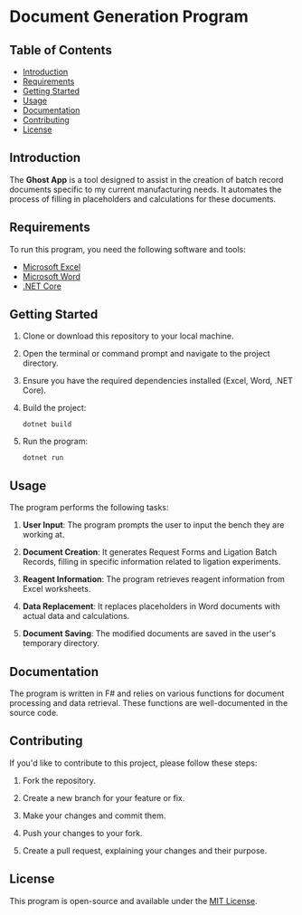 # Document Generation Program

## Table of Contents
- [Introduction](#introduction)
- [Requirements](#requirements)
- [Getting Started](#getting-started)
- [Usage](#usage)
- [Documentation](#documentation)
- [Contributing](#contributing)
- [License](#license)

## Introduction

The **Ghost App** is a tool designed to assist in the creation of batch record documents specific to my current manufacturing needs. It automates the process of filling in placeholders and calculations for these documents.

## Requirements

To run this program, you need the following software and tools:

- [Microsoft Excel](https://www.microsoft.com/en-us/microsoft-365/excel)
- [Microsoft Word](https://www.microsoft.com/en-us/microsoft-365/word)
- [.NET Core](https://dotnet.microsoft.com/download)

## Getting Started

1. Clone or download this repository to your local machine.

2. Open the terminal or command prompt and navigate to the project directory.

3. Ensure you have the required dependencies installed (Excel, Word, .NET Core).

4. Build the project:

    ```shell
    dotnet build
    ```

5. Run the program:

    ```shell
    dotnet run
    ```

## Usage

The program performs the following tasks:

1. **User Input**: The program prompts the user to input the bench they are working at.

2. **Document Creation**: It generates Request Forms and Ligation Batch Records, filling in specific information related to ligation experiments.

3. **Reagent Information**: The program retrieves reagent information from Excel worksheets.

4. **Data Replacement**: It replaces placeholders in Word documents with actual data and calculations.

5. **Document Saving**: The modified documents are saved in the user's temporary directory.

## Documentation

The program is written in F# and relies on various functions for document processing and data retrieval. These functions are well-documented in the source code.

## Contributing

If you'd like to contribute to this project, please follow these steps:

1. Fork the repository.

2. Create a new branch for your feature or fix.

3. Make your changes and commit them.

4. Push your changes to your fork.

5. Create a pull request, explaining your changes and their purpose.

## License

This program is open-source and available under the [MIT License](https://github.com/IvanPedroza/Ghost-App/blob/master/LICENSE.md).

